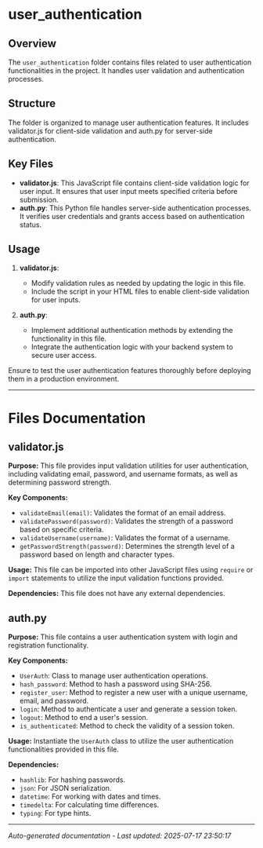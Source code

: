 # user_authentication

## Overview
The `user_authentication` folder contains files related to user authentication functionalities in the project. It handles user validation and authentication processes.

## Structure
The folder is organized to manage user authentication features. It includes validator.js for client-side validation and auth.py for server-side authentication.

## Key Files
- **validator.js**: This JavaScript file contains client-side validation logic for user input. It ensures that user input meets specified criteria before submission.
- **auth.py**: This Python file handles server-side authentication processes. It verifies user credentials and grants access based on authentication status.

## Usage
1. **validator.js**:
   - Modify validation rules as needed by updating the logic in this file.
   - Include the script in your HTML files to enable client-side validation for user inputs.

2. **auth.py**:
   - Implement additional authentication methods by extending the functionality in this file.
   - Integrate the authentication logic with your backend system to secure user access.

Ensure to test the user authentication features thoroughly before deploying them in a production environment.

---

# Files Documentation

## validator.js

**Purpose:** This file provides input validation utilities for user authentication, including validating email, password, and username formats, as well as determining password strength.

**Key Components:**
- `validateEmail(email)`: Validates the format of an email address.
- `validatePassword(password)`: Validates the strength of a password based on specific criteria.
- `validateUsername(username)`: Validates the format of a username.
- `getPasswordStrength(password)`: Determines the strength level of a password based on length and character types.

**Usage:** This file can be imported into other JavaScript files using `require` or `import` statements to utilize the input validation functions provided.

**Dependencies:** This file does not have any external dependencies.

## auth.py

**Purpose:** This file contains a user authentication system with login and registration functionality.

**Key Components:**
- `UserAuth`: Class to manage user authentication operations.
- `hash_password`: Method to hash a password using SHA-256.
- `register_user`: Method to register a new user with a unique username, email, and password.
- `login`: Method to authenticate a user and generate a session token.
- `logout`: Method to end a user's session.
- `is_authenticated`: Method to check the validity of a session token.

**Usage:** Instantiate the `UserAuth` class to utilize the user authentication functionalities provided in this file.

**Dependencies:**
- `hashlib`: For hashing passwords.
- `json`: For JSON serialization.
- `datetime`: For working with dates and times.
- `timedelta`: For calculating time differences.
- `typing`: For type hints.

---
*Auto-generated documentation - Last updated: 2025-07-17 23:50:17*
